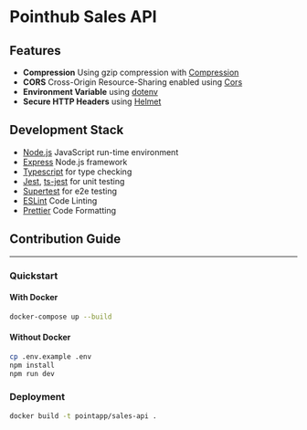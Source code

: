 # Pointhub Sales API

## Features
- **Compression** Using gzip compression with [Compression](https://github.com/expressjs/compression)
- **CORS** Cross-Origin Resource-Sharing enabled using [Cors](https://github.com/expressjs/cors)
- **Environment Variable** using [dotenv](https://www.npmjs.com/package/dotenv)
- **Secure HTTP Headers** using [Helmet](https://github.com/helmetjs/helmet)

## Development Stack
- [Node.js](https://nodejs.org) JavaScript run-time environment
- [Express](https://expressjs.com) Node.js framework
- [Typescript](https://www.typescriptlang.org/) for type checking
- [Jest](https://jestjs.io/), [ts-jest](https://www.npmjs.com/package/ts-jest) for unit testing
- [Supertest](https://www.npmjs.com/package/supertest) for e2e testing
- [ESLint](https://eslint.org/) Code Linting
- [Prettier](https://prettier.io/) Code Formatting

## Contribution Guide
---
### Quickstart

#### With Docker

```bash
docker-compose up --build
```

#### Without Docker

```bash
cp .env.example .env
npm install
npm run dev
```

### Deployment

```bash
docker build -t pointapp/sales-api .
```